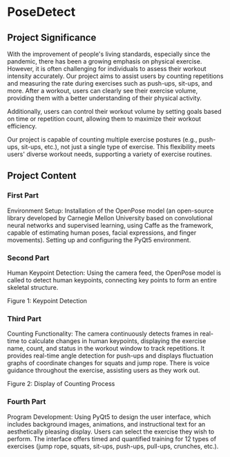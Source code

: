 # PoseDetect

## Project Significance
With the improvement of people's living standards, especially since the pandemic, there has been a growing emphasis on physical exercise. However, it is often challenging for individuals to assess their workout intensity accurately. Our project aims to assist users by counting repetitions and measuring the rate during exercises such as push-ups, sit-ups, and more. After a workout, users can clearly see their exercise volume, providing them with a better understanding of their physical activity.

Additionally, users can control their workout volume by setting goals based on time or repetition count, allowing them to maximize their workout efficiency.

Our project is capable of counting multiple exercise postures (e.g., push-ups, sit-ups, etc.), not just a single type of exercise. This flexibility meets users' diverse workout needs, supporting a variety of exercise routines.

## Project Content

### First Part
Environment Setup: Installation of the OpenPose model (an open-source library developed by Carnegie Mellon University based on convolutional neural networks and supervised learning, using Caffe as the framework, capable of estimating human poses, facial expressions, and finger movements). Setting up and configuring the PyQt5 environment.

### Second Part
Human Keypoint Detection: Using the camera feed, the OpenPose model is called to detect human keypoints, connecting key points to form an entire skeletal structure.

Figure 1: Keypoint Detection

### Third Part
Counting Functionality: The camera continuously detects frames in real-time to calculate changes in human keypoints, displaying the exercise name, count, and status in the workout window to track repetitions. It provides real-time angle detection for push-ups and displays fluctuation graphs of coordinate changes for squats and jump rope. There is voice guidance throughout the exercise, assisting users as they work out.

Figure 2: Display of Counting Process

### Fourth Part
Program Development: Using PyQt5 to design the user interface, which includes background images, animations, and instructional text for an aesthetically pleasing display. Users can select the exercise they wish to perform. The interface offers timed and quantified training for 12 types of exercises (jump rope, squats, sit-ups, push-ups, pull-ups, crunches, etc.).

